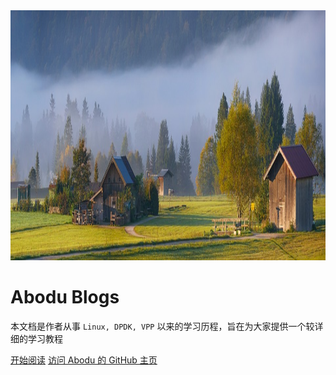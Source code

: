 <img width="100%" height="400px" src="hbg.jpg" />

# Abodu Blogs

本文档是作者从事 `Linux, DPDK, VPP` 以来的学习历程，旨在为大家提供一个较详细的学习教程

[开始阅读](README.md)
[访问 Abodu 的 GitHub 主页](<https://github.com/abodu>)
